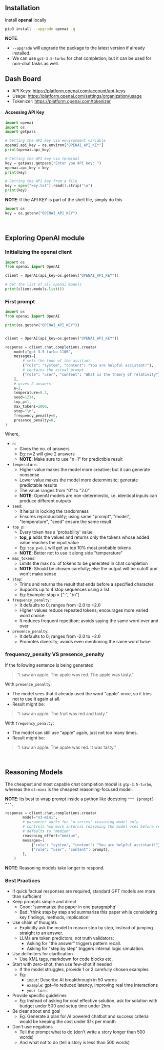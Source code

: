 ## Installation

Install **openai** locally

```zsh
pip3 install --upgrade openai -q
```

**NOTE**: 
- `--upgrade` will upgrade the package to the latest version if already installed.
- We can use `gpt-3.5-turbo` for chat completion; but it can be used for non-chat tasks as well.

## Dash Board

- API Keys: https://platform.openai.com/account/api-keys
- Usage: https://platform.openai.com/settings/organization/usage
- Tokenizer: https://platform.openai.com/tokenizer


#### Accessing API Key

```python
import openai
import os
import getpass

# Getting the API key via environment variable
openai.api_key = os.environ["OPENAI_API_KEY"]
print(openai.api_key)

# Getting the API key via terminal
key = getpass.getpass("Enter you API key: ")
openai.api_key = key
print(key)

# Getting the API key from a file
key = open("key.txt").read().strip("\n")
print(key)
```

**NOTE**: If the API KEY is part of the shell file, simply do this
```python
import os
key = os.getenv("OPENAI_API_KEY")
```

<br>

## Exploring OpenAI module

### Initializing the openai client

```python
import os
from openai import OpenAI

client = OpenAI(api_key=os.getenv("OPENAI_API_KEY"))

# Get the list of all openai models
print(client.models.list())
```

### First prompt

```python
import os
from openai import OpenAI

print(os.getenv("OPENAI_API_KEY"))


client = OpenAI(api_key=os.getenv("OPENAI_API_KEY"))

response = client.chat.completions.create(
    model="gpt-3.5-turbo-1106",
    messages=[
        # sets the tone of the assitant
        {"role": "system", "content": "You are helpful assistant!"},
        # contains the actual prompt
        {"role": "user", "content": "What is the theory of relativity"},
    ],
    # gives 2 answers
    n=2,
    temperature=0.2,
    seed=1234,
    top_p=1,
    max_tokens=1000,
    stop="\n",
    frequency_penalty=0,
    presence_penalty=0,
)
```

Where,
- `n`: 
    - Gives the no. of answers
    - Eg: n=2 will give 2 answers
    - **NOTE**: Make sure to use "n=1" for predictible result
- `temperature`:
    - Higher value makes the model more creative; but it can generate nonsense
    - Lower value  makes the model more determinsitc; generate predictable results
    - The value ranges from "0" to "2.0"
    - **NOTE**: OpenAI models are non-determinstic, i.e. identical inputs can produce different outputs
- `seed`:
    - It helps in locking the randomness
    - Ensures reproducibility; using same "prompt", "model", "temperature", "seed" ensure the same result
- `top_p`:
    - Every token has a 'probability' value
    - **top_p** adds the values and returns only the tokens whose added value reaches the input value
    - Eg: `top_p=0.1` will get us top 10% most probable tokens
    - **NOTE**: Better not to use it along side "temperature"
- `max_tokens`:
    - Limits the max no. of tokens to be generated in chat completion
    - **NOTE**: Should be chosen carefully; else the output will be cutoff and won't make sense
- `stop`:
    - Trims and returns the result that ends before a specified character
    - Supports up to 4 stop sequences using a list.
    - Eg: Example: stop = [":", "\n"]
- `frequency_penalty`:
    - It defaults to 0; ranges from -2.0 to +2.0
    - Higher values reduce repeated tokens; encourages more varied word choice
    - It reduces frequent repetition; avoids saying the same word over and over
- `presence_penalty`:
    - It defaults to 0; ranges from -2.0 to +2.0
    - Promotes diversity; avoids even mentioning the same word twice

### frequency_penalty VS presence_penalty

If the following sentence is being generated
> "I saw an apple. The apple was red. The apple was tasty."

With `presence_penalty`:
- The model sees that it already used the word "apple" once, so it tries not to use it again at all.
- Result might be:
> "I saw an apple. The fruit was red and tasty."

With `frequency_penalty`:
- The model can still use "apple" again, just not too many times.
- Result might be:
> "I saw an apple. The apple was red. It was tasty."

<br>

## Reasoning Models

The cheapest and most capable chat completion model is `gtp-3.5-turbo`, whereas the `o3-mini` is the cheapest reasoning-focused model.

**NOTE**: Its best to wrap prompt inside a python like docstring `""" {prompt} """`.

```python
response = client.chat.completions.create(
        model="o3-mini",
        # parameter works for "o-series" reasoning model only
        # controls how much internal reasoning the model uses before responding
        # defaults to "medium"
        reasoning_effort="medium",
        messages=[
            {"role": "system", "content": "You are helpful assistant!"},
            {"role": "user", "content": prompt},
        ],
    )
```

**NOTE**: Reasoning models take longer to respond.

### Best Practices

- If quick factual responses are required, standard GPT models are more than sufficient
- Keep prompts simple and direct
    - Good: 'summarize the paper in one paragraphq'
    - Bad: 'think step by step and summarize this paper while considering key findings, methods, implication'
- Use chain of thoughts
    - Explicitly ask the model to reason step by step, instead of jumping straight to an answer.
    - LLMs are token predictors, not truth validators:
        - Asking for "the answer" triggers pattern recall.
        - Asking for "step by step" triggers internal logic simulation.
- Use delimiters for clarification
    - Use XML tags, markdown for code blocks etc.
- Start with zero-shot, then use few-shot if needed
    - If the model struggles, provide 1 or 2 carefully chosen examples
    - Eg:
        - `input`: Describe AI breakthrough in 50 words
        - `example`: gpt-4o reduced latency, improving real time interactions
        - `your turn`:
- Provide specific guidelines
    - Eg: Instead of asking for cost effective solution, ask for solution with budget under 500 and setup time under 2hrs
- Be clear about end goal
    - Eg: Generate a plan for AI powered chatbot and success criteria would be keeping the cost under $1k per month
- Don't use negations
    - Tell the prompt what to do (don't write a story longer than 500 words)
    - And what not to do (tell a story is less than 500 words)